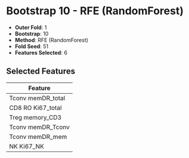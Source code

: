 # Bootstrap 10 - RFE (RandomForest)

- **Outer Fold**: 1
- **Bootstrap**: 10
- **Method**: RFE (RandomForest)
- **Fold Seed**: 51
- **Features Selected**: 6

## Selected Features

| Feature |
|---------|
| Tconv memDR_total |
| CD8 RO Ki67_total |
| Treg memory_CD3 |
| Tconv memDR_Tconv |
| Tconv memDR_mem |
| NK Ki67_NK |
